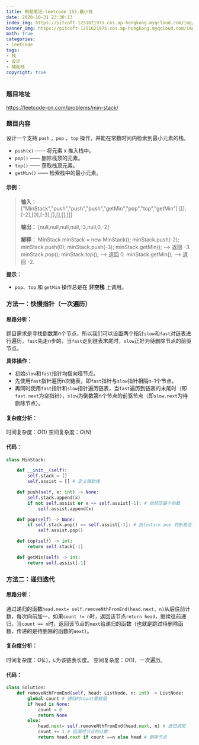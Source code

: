 ```yaml
---
title: 刷题笔记-leetcode 155.最小栈
date: 2020-10-31 23:30:13
index_img: https://pitcoft-1251621975.cos.ap-hongkong.myqcloud.com/img/44796907dffa07a472349d5f22b949b8 (1).jpg
banner_img: https://pitcoft-1251621975.cos.ap-hongkong.myqcloud.com/img/bda8e32d19707e8ac881c6a8ee9cd733.jpg
math: true
categories:
- leetcode
tags:
- 栈
- 设计
- 辅助栈
copyright: true
---
```

### 题目地址
<https://leetcode-cn.com/problems/min-stack/>

### 题目内容

设计一个支持 `push` ，`pop` ，`top` 操作，并能在常数时间内检索到最小元素的栈。

- `push(x)` —— 将元素 x 推入栈中。
- `pop()` —— 删除栈顶的元素。
- `top()` —— 获取栈顶元素。
- `getMin()` —— 检索栈中的最小元素。

#### 示例：

> **输入：**
> ["MinStack","push","push","push","getMin","pop","top","getMin"]
> [[],[-2],[0],[-3],[],[],[],[]]
> 
> **输出：**
> [null,null,null,null,-3,null,0,-2]
> 
> **解释：**
> MinStack minStack = new MinStack();
> minStack.push(-2);
> minStack.push(0);
> minStack.push(-3);
> minStack.getMin();   --> 返回 -3.
> minStack.pop();
> minStack.top();      --> 返回 0.
> minStack.getMin();   --> 返回 -2.

**提示：**

- `pop`、`top` 和 `getMin` 操作总是在 **非空栈** 上调用。

### 方法一：快慢指针（一次遍历）
#### 思路分析：
题目需求是寻找倒数第n个节点，所以我们可以设置两个指针`slow`和`fast`对链表进行遍历，`fast`先走n步的，当`fast`走到链表末尾时，`slow`正好为待删除节点的前驱节点。

**具体操作：**

- 初始`slow`和`fast`指针均指向哑节点。
- 先使用`fast`指针遍历n次链表，即`fast`指针与`slow`指针相隔n-1个节点。
- 再同时使用`fast`指针和`slow`指针遍历链表，当`fast`遍历到链表的末尾时（即`fast.next`为空指针），`slow`为倒数第n个节点的前驱节点（即`slow.next`为待删除节点）。

#### 复杂度分析：
时间复杂度：$O(1)$
空间复杂度：$O(N)$

#### 代码：
```python
class MinStack:

    def __init__(self):
        self.stack = []
        self.assist = [] # 定义辅助栈

    def push(self, x: int) -> None:
        self.stack.append(x)
        if not self.assist or x <= self.assist[-1]: # 始终压最小的数
            self.assist.append(x)

    def pop(self) -> None:
        if self.stack.pop() == self.assist[-1]: # 执行stack.pop 判断是否与辅助栈最小值相等
            self.assist.pop()

    def top(self) -> int:
        return self.stack[-1]

    def getMin(self) -> int:
        return self.assist[-1]
```
### 方法二：递归迭代
#### 思路分析：
通过递归的函数`head.next= self.removeNthFromEnd(head.next, n)`从后往前计数，每次向前加一，如果`count != n`时，返回该节点`return head`，继续往前递归，当`count == n`时，返回该节点的`next`给递归的函数（也就是跳过待删除函数，传递的是待删除的函数的`next`）。
#### 复杂度分析：

时间复杂度：$O(L)$，`L`为该链表长度。
空间复杂度：$O(1)$，一次遍历。

#### 代码：

```python
class Solution:
    def removeNthFromEnd(self, head: ListNode, n: int) -> ListNode:
        global count # 递归时count要赋值
        if head is None:
            count = 0
            return None
        else:
            head.next= self.removeNthFromEnd(head.next, n) # 递归调用
            count += 1 # 回溯时节点的计数
            return head.next if count ==n else head # 删除节点
```